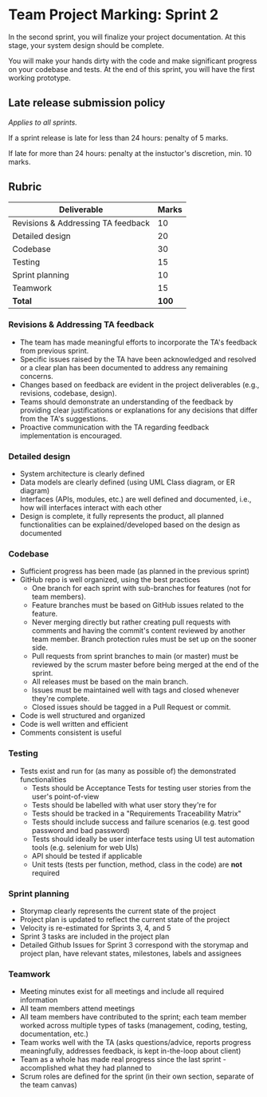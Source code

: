 # Team Project Marking: Sprint 2

In the second sprint, you will finalize your project documentation. At this stage, your system design should be complete. 

You will make your hands dirty with the code and make significant progress on your codebase and tests. At the end of this sprint, you will have the first working prototype.

## Late release submission policy

_Applies to all sprints._

If a sprint release is late for less than 24 hours: penalty of 5 marks.

If late for more than 24 hours: penalty at the instuctor's discretion, min. 10 marks.

## Rubric

| Deliverable                        | Marks   |
| ---------------------------------- | ------- |
| Revisions & Addressing TA feedback | 10      |
| Detailed design                    | 20      |
| Codebase                           | 30      |
| Testing                            | 15      |
| Sprint planning                    | 10      |
| Teamwork                           | 15      |
| **Total**                          | **100** |

### Revisions & Addressing TA feedback

* The team has made meaningful efforts to incorporate the TA's feedback from previous sprint.
* Specific issues raised by the TA have been acknowledged and resolved or a clear plan has been documented to address any remaining concerns.
* Changes based on feedback are evident in the project deliverables (e.g., revisions, codebase, design).
* Teams should demonstrate an understanding of the feedback by providing clear justifications or explanations for any decisions that differ from the TA's suggestions.
* Proactive communication with the TA regarding feedback implementation is encouraged.

### Detailed design

* System architecture is clearly defined
* Data models are clearly defined (using UML Class diagram, or ER diagram)
* Interfaces (APIs, modules, etc.) are well defined and documented, i.e., how will interfaces interact with each other
* Design is complete, it fully represents the product, all planned functionalities can be explained/developed based on the design as documented

### Codebase

* Sufficient progress has been made (as planned in the previous sprint)
* GitHub repo is well organized, using the best practices
    * One branch for each sprint with sub-branches for features (not for team members).
    * Feature branches must be based on GitHub issues related to the feature.
    * Never merging directly but rather creating pull requests with comments and having the commit's content reviewed by another team member. Branch protection rules must be set up on the sooner side.
    * Pull requests from sprint branches to main (or master) must be reviewed by the scrum master before being merged at the end of the sprint.
    * All releases must be based on the main branch.
    * Issues must be maintained well with tags and closed whenever they're complete.
    * Closed issues should be tagged in a Pull Request or commit.
* Code is well structured and organized
* Code is well written and efficient
* Comments consistent is useful

### Testing

* Tests exist and run for (as many as possible of) the demonstrated functionalities
    * Tests should be Acceptance Tests for testing user stories from the user's point-of-view
    * Tests should be labelled with what user story they're for
    * Tests should be tracked in a "Requirements Traceability Matrix"
    * Tests should include success and failure scenarios (e.g. test good password and bad password)
    * Tests should ideally be user interface tests using UI test automation tools (e.g. selenium for web UIs)
    * API should be tested if applicable
    * Unit tests (tests per function, method, class in the code) are **not** required

### Sprint planning

* Storymap clearly represents the current state of the project
* Project plan is updated to reflect the current state of the project
* Velocity is re-estimated for Sprints 3, 4, and 5
* Sprint 3 tasks are included in the project plan
* Detailed Github Issues for Sprint 3 correspond with the storymap and project plan, have relevant states, milestones, labels and assignees

### Teamwork

* Meeting minutes exist for all meetings and include all required information
* All team members attend meetings
* All team members have contributed to the sprint; each team member worked across multiple types of tasks (management, coding, testing, documentation, etc.)
* Team works well with the TA (asks questions/advice, reports progress meaningfully, addresses feedback, is kept in-the-loop about client)
* Team as a whole has made real progress since the last sprint - accomplished what they had planned to
* Scrum roles are defined for the sprint (in their own section, separate of the team canvas)

